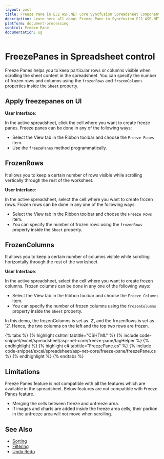 ```yaml
---
layout: post
title: Freeze Pane in EJ2 ASP.NET Core Syncfusion Spreadsheet Component
description: Learn here all about Freeze Pane in Syncfusion EJ2 ASP.NET CORE Spreadsheet component of Syncfusion Essential JS 2 and more.
platform: document-processing
control: Freeze Pane
documentation: ug
---
```



# FreezePanes in Spreadsheet control

Freeze Panes helps you to keep particular rows or columns visible when scrolling the sheet content in the spreadsheet. You can specify the number of frozen rows and columns using the `frozenRows` and `frozenColumns` properties inside the [`Sheet`](https://help.syncfusion.com/cr/aspnetcore-js2/Syncfusion.EJ2.Spreadsheet.Spreadsheet.html#Syncfusion_EJ2_Spreadsheet_Spreadsheet_Sheets) property.

## Apply freezepanes on UI

**User Interface**:

In the active spreadsheet, click the cell where you want to create freeze panes. Freeze panes can be done in any of the following ways:

* Select the View tab in the Ribbon toolbar and choose the `Freeze Panes` item.
* Use the `freezePanes` method programmatically.

## FrozenRows

It allows you to keep a certain number of rows visible while scrolling vertically through the rest of the worksheet.

**User Interface**:

In the active spreadsheet, select the cell where you want to create frozen rows. Frozen rows can be done in any one of the following ways:

* Select the View tab in the Ribbon toolbar and choose the `Freeze Rows` item.
* You can specify the number of frozen rows using the `frozenRows` property inside the `Sheet` property.

## FrozenColumns

It allows you to keep a certain number of columns visible while scrolling horizontally through the rest of the worksheet.

**User Interface**:

In the active spreadsheet, select the cell where you want to create frozen columns. Frozen columns can be done in any one of the following ways:

* Select the View tab in the Ribbon toolbar and choose the `Freeze Columns` item.
* You can specify the number of frozen columns using the `frozenColumns` property inside the `Sheet` property.

In this demo, the frozenColumns is set as ‘2’, and the frozenRows is set as ‘2’. Hence, the two columns on the left and the top two rows are frozen.

{% tabs %}
{% highlight cshtml tabtitle="CSHTML" %}
{% include code-snippet/excel/spreadsheet/asp-net-core/freeze-pane/tagHelper %}
{% endhighlight %}
{% highlight c# tabtitle="FreezePane.cs" %}
{% include code-snippet/excel/spreadsheet/asp-net-core/freeze-pane/freezePane.cs %}
{% endhighlight %}
{% endtabs %}



## Limitations

Freeze Panes feature is not compatible with all the features which are available in the spreadsheet. Below features are not compatible with Freeze Panes feature.

* Merging the cells between freeze and unfreeze area.
* If images and charts are added inside the freeze area cells, their portion in the unfreeze area will not move when scrolling.

## See Also

* [Sorting](./sort)
* [Filtering](./filter)
* [Undo Redo](./undo-redo)
